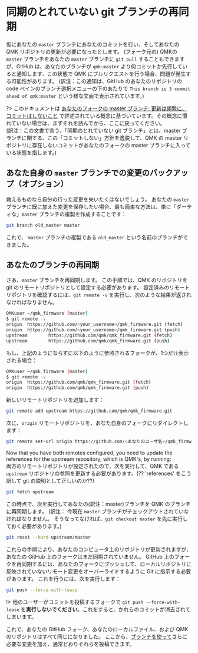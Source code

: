 # 同期のとれていない git ブランチの再同期

<!---
  grep --no-filename "^[ ]*git diff" docs/ja/*.md | sh
  original document: adf4acf59:docs/newbs_git_resynchronize_a_branch.md
  git diff adf4acf59 HEAD docs/newbs_git_resynchronize_a_branch.md | cat
-->

仮にあなたの `master` ブランチにあなたのコミットを行い、そしてあなたの QMK リポジトリの更新が必要になったとします。
(フォーク元の) QMKの `master` ブランチをあなたの `master` ブランチに `git pull` することもできますが、GitHub は、あなたのブランチが `qmk:master` より何コミットか先行していると通知します、この状態で QMK にプルリクエストを行う場合、問題が発生する可能性があります。
(訳注：この通知は、GitHub のあなたのリポジトリの code ペインのブランチ選択メニューの下のあたりで `This branch is 3 commit ahead of qmk:master` という様な文面で表示されています。)

?> このドキュメントは [あなたのフォークの master ブランチ: 更新は頻繁に、コミットはしないこと](ja/newbs_git_using_your_master_branch.md) で詳述されている概念に基づいています。その概念に慣れていない場合は、まずそれを読んでから、ここに戻ってください。  
(訳注：この文書で言う、「同期のとれていない git ブランチ」とは、master ブランチに関する、この「コミットしない」方針を逸脱して、QMK の master リポジトリに存在しないコミットがあなたのフォークの master ブランチに入っている状態を指します。)

## あなた自身の `master` ブランチでの変更のバックアップ（オプション）

救えるものなら自分の行った変更を失いたくはないでしょう。
あなたの `master` ブランチに既に加えた変更を保存したい場合、最も簡単な方法は、単に「ダーティな」`master` ブランチの複製を作成することです：

```sh
git branch old_master master
```

これで、 `master` ブランチの複製である `old_master` という名前のブランチができました。

## あなたのブランチの再同期

さあ、`master` ブランチを再同期します。
この手順では、QMK のリポジトリを git のリモートリポジトリとして設定する必要があります。
設定済みのリモートリポジトリを確認するには、`git remote -v` を実行し、次のような結果が返されなければなりません。

```sh
QMKuser ~/qmk_firmware (master)
$ git remote -v
origin  https://github.com/<your_username>/qmk_firmware.git (fetch)
origin  https://github.com/<your_username>/qmk_firmware.git (push)
upstream        https://github.com/qmk/qmk_firmware.git (fetch)
upstream        https://github.com/qmk/qmk_firmware.git (push)
```

もし、上記のようにならずに以下のように参照されるフォークが、1つだけ表示される場合：

```sh
QMKuser ~/qmk_firmware (master)
$ git remote -v
origin  https://github.com/qmk/qmk_firmware.git (fetch)
origin  https://github.com/qmk/qmk_firmware.git (push)
```

新しいリモートリポジトリを追加します：

```sh
git remote add upstream https://github.com/qmk/qmk_firmware.git
```

次に、`origin` リモートリポジトリを、あなた自身のフォークにリダイレクトします：

```sh
git remote set-url origin https://github.com/<あなたのユーザ名>/qmk_firmware.git
```

Now that you have both remotes configured, you need to update the references for the upstream repository, which is QMK's, by running:  
両方のリモートリポジトリが設定されたので、次を実行して、QMK である `upstream` リポジトリの参照を更新する必要があります。(?? 'references' をこう訳して git の説明として正しいのか??)

```sh
git fetch upstream
```

この時点で、次を実行してあなたの(訳注：master)ブランチを QMK のブランチに再同期します。
(訳注： 今現在 `master` ブランチがチェックアウトされていなければなりません。
 そうなってなければ、`git checkout master` を先に実行しておく必要があります。)

```sh
git reset --hard upstream/master
```

これらの手順により、あなたのコンピュータ上のリポジトリが更新されますが、あなたの GitHub 上のフォークはまだ同期されていません。
GitHub 上のフォークを再同期するには、あなたのフォークにプッシュして、ローカルリポジトリに反映されていないリモート変更をオーバーライドするように Git に指示する必要があります。
これを行うには、次を実行します：

```sh
git push --force-with-lease
```

!> 他のユーザーがコミットを投稿するフォークで `git push --force-with-lease` を**実行しないでください**。これをすると、かれらのコミットが消去されてしまいます。

これで、あなたの GitHub フォーク、あなたのローカルファイル、および QMK のリポジトリはすべて同じになりました。
ここから、[ブランチを使って](ja/newbs_git_using_your_master_branch.md#making-changes)さらに必要な変更を加え、通常どおりそれらを投稿できます。
